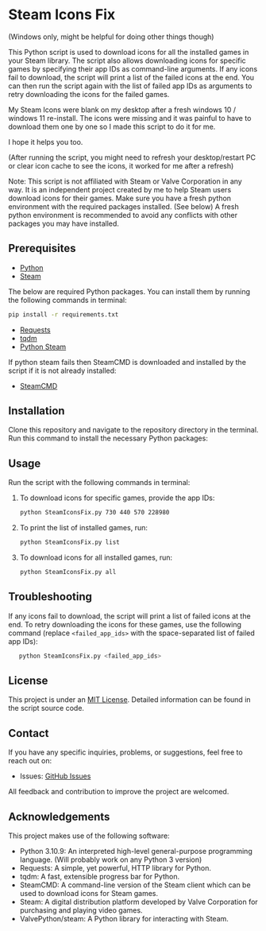 # Steam Icons Fix

(Windows only, might be helpful for doing other things though)

This Python script is used to download icons for all the installed games in your Steam library. The script also allows
downloading icons for specific games by specifying their app IDs as command-line arguments. If any icons fail to
download, the script will print a list of the failed icons at the end. You can then run the script again with the list
of failed app IDs as arguments to retry downloading the icons for the failed games.

My Steam Icons were blank on my desktop after a fresh windows 10 / windows 11 re-install. The icons were missing and it
was painful to have to download them one by one so I made this script to do it for me.

I hope it helps you too.

(After running the script, you might need to refresh your desktop/restart PC or clear icon cache to see the icons, it
worked for me after a refresh)

Note: This script is not affiliated with Steam or Valve Corporation in any way. It is an independent project created by
me to help Steam users download icons for their games.
Make sure you have a fresh python environment with the required packages installed. (See below)
A fresh python environment is recommended to avoid any conflicts with other packages you may have installed.

## Prerequisites

- [Python](https://www.python.org/downloads/)
- [Steam](https://store.steampowered.com/about/)

The below are required Python packages. You can install them by running the following commands in terminal:

```bash
pip install -r requirements.txt
```

- [Requests](https://docs.python-requests.org/en/master/user/install/#install)
- [tqdm](https://github.com/tqdm/tqdm#installation)
- [Python Steam](https://github.com/ValvePython/steam)

If python steam fails then SteamCMD is downloaded and installed by the script if it is not already installed:

- [SteamCMD](https://developer.valvesoftware.com/wiki/SteamCMD#Downloading_SteamCMD)

## Installation

Clone this repository and navigate to the repository directory in the terminal. Run this command to install the
necessary Python packages:

## Usage

Run the script with the following commands in terminal:

1. To download icons for specific games, provide the app IDs:
   ```bash
   python SteamIconsFix.py 730 440 570 228980
   ```

2. To print the list of installed games, run:
   ```bash
   python SteamIconsFix.py list
   ```

3. To download icons for all installed games, run:
   ```bash
   python SteamIconsFix.py all
   ```

## Troubleshooting

If any icons fail to download, the script will print a list of failed icons at the end. To retry downloading the icons
for these games, use the following command (replace `<failed_app_ids>` with the space-separated list of failed app IDs):

```bash
   python SteamIconsFix.py <failed_app_ids>
   ```

## License

This project is under an [MIT License](https://opensource.org/licenses/MIT). Detailed information can be found in the
script source code.

## Contact

If you have any specific inquiries, problems, or suggestions, feel free to reach out on:

- Issues: [GitHub Issues](https://github.com/havokentity/SteamIconsFix/issues)

All feedback and contribution to improve the project are welcomed.

## Acknowledgements

This project makes use of the following software:

- Python 3.10.9: An interpreted high-level general-purpose programming language. (Will probably work on any Python 3
  version)
- Requests: A simple, yet powerful, HTTP library for Python.
- tqdm: A fast, extensible progress bar for Python.
- SteamCMD: A command-line version of the Steam client which can be used to download icons for Steam games.
- Steam: A digital distribution platform developed by Valve Corporation for purchasing and playing video games.
- ValvePython/steam: A Python library for interacting with Steam.
